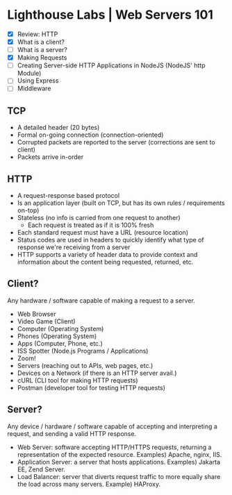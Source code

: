 # Lighthouse Labs | Web Servers 101

* [X] Review: HTTP
* [X] What is a client?
* [ ] What is a server?
* [X] Making Requests
* [ ] Creating Server-side HTTP Applications in NodeJS (NodeJS' http Module)
* [ ] Using Express
* [ ] Middleware

## TCP

* A detailed header (20 bytes)
* Formal on-going connection (connection-oriented)
* Corrupted packets are reported to the server (corrections are sent to client)
* Packets arrive in-order

## HTTP

* A request-response based protocol
* Is an application layer (built on TCP, but has its own rules / requirements on-top)
* Stateless (no info is carried from one request to another)
    * Each request is treated as if it is 100% fresh
* Each standard request must have a URL (resource location)
* Status codes are used in headers to quickly identify what type of response we're receiving from a server
* HTTP supports a variety of header data to provide context and information about the content being requested, returned, etc.

## Client?

Any hardware / software capable of making a request to a server.

* Web Browser
* Video Game (Client)
* Computer (Operating System)
* Phones (Operating System)
* Apps (Computer, Phone, etc.)
* ISS Spotter (Node.js Programs / Applications)
* Zoom!
* Servers (reaching out to APIs, web pages, etc.)
* Devices on a Network (if there is an HTTP server avail.)
* cURL (CLI tool for making HTTP requests)
* Postman (developer tool for testing HTTP requests)

## Server?

Any device / hardware / software capable of accepting and interpreting a request, and sending a valid HTTP response.

* Web Server: software accepting HTTP/HTTPS requests, returning a representation of the expected resource. Examples) Apache, nginx, IIS.
* Application Server: a server that hosts applications. Examples) Jakarta EE, Zend Server.
* Load Balancer: server that diverts request traffic to more equally share the load across many servers. Example) HAProxy.
